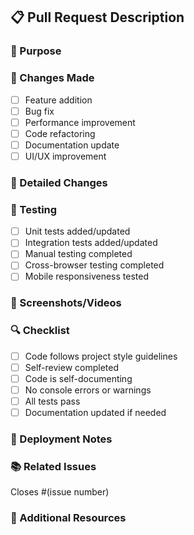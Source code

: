 ## 📋 Pull Request Description

### 🎯 Purpose

<!-- Describe the purpose of this PR and what problem it solves -->

### 🔧 Changes Made

- [ ] Feature addition
- [ ] Bug fix
- [ ] Performance improvement
- [ ] Code refactoring
- [ ] Documentation update
- [ ] UI/UX improvement

### 📝 Detailed Changes

<!-- List the specific changes made in this PR -->

### 🧪 Testing

- [ ] Unit tests added/updated
- [ ] Integration tests added/updated
- [ ] Manual testing completed
- [ ] Cross-browser testing completed
- [ ] Mobile responsiveness tested

### 📸 Screenshots/Videos

<!-- Add screenshots or videos if UI changes are involved -->

### 🔍 Checklist

- [ ] Code follows project style guidelines
- [ ] Self-review completed
- [ ] Code is self-documenting
- [ ] No console errors or warnings
- [ ] All tests pass
- [ ] Documentation updated if needed

### 🚀 Deployment Notes

<!-- Any special deployment considerations -->

### 📚 Related Issues

<!-- Link to related issues -->

Closes #(issue number)

### 🔗 Additional Resources

<!-- Any additional context, links, or resources -->

